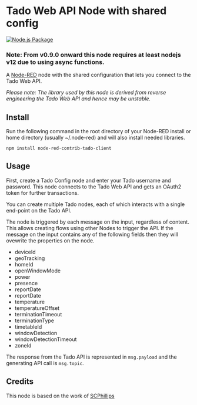 # Tado Web API Node with shared config

[![Node.js Package](https://github.com/mattdavis90/node-red-contrib-tado-client/actions/workflows/npm-publish.yml/badge.svg)](https://github.com/mattdavis90/node-red-contrib-tado-client/actions/workflows/npm-publish.yml)

### Note: From v0.9.0 onward this node requires at least nodejs v12 due to using async functions.

A <a href="http://nodered.org" target="_new">Node-RED</a> node with the shared configuration that lets you connect to the Tado Web API.

*Please note: The library used by this node is derived from reverse engineering the Tado Web API and hence may be unstable.*

## Install

Run the following command in the root directory of your Node-RED install or home directory (usually ~/.node-red) and will also install
needed libraries.

```
npm install node-red-contrib-tado-client
```

## Usage

First, create a Tado Config node and enter your Tado username and password. This node connects to the Tado Web API and gets an OAuth2
token for further transactions.

You can create multiple Tado nodes, each of which interacts with a single end-point on the Tado API.

The node is triggered by each message on the input, regardless of content. This allows creating flows using other Nodes to
trigger the API. If the message on the input contains any of the following fields then they will ovewrite the properties on the node.

* deviceId
* geoTracking
* homeId
* openWindowMode
* power
* presence
* reportDate
* reportDate
* temperature
* temperatureOffset
* terminationTimeout
* terminationType
* timetableId
* windowDetection
* windowDetectionTimeout
* zoneId

The response from the Tado API is represented in ```msg.payload``` and the generating API call is ```msg.topic```.

## Credits

This node is based on the work of [SCPhillips](http://blog.scphillips.com/posts/2017/01/the-tado-api-v2/)
